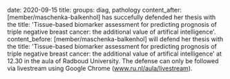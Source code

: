 date: 2020-09-15
title:
groups: diag, pathology
content_after: [member/maschenka-balkenhol] has succefully defended her thesis with the title: 'Tissue-based biomarker assessment for predicting prognosis of triple negative breast cancer: the additional value of artifical intelligence'.
content_before: [member/maschenka-balkenhol] will defend her thesis with the title: 'Tissue-based biomarker assessment for predicting prognosis of triple negative breast cancer: the additional value of artifical intelligence' at 12.30 in the aula of Radboud University. The defense can only be followed via livestream using Google Chrome (www.ru.nl/aula/livestream).
